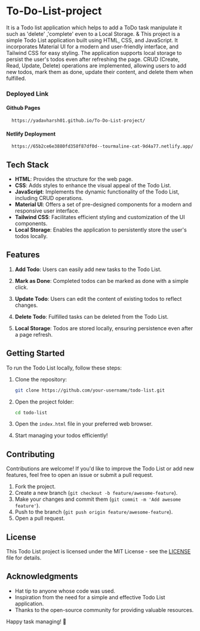 # To-Do-List-project

It is a Todo list application which helps to add a ToDo task manipulate it such as 'delete' ,'complete' even to a Local Storage. 
&
This project is a simple Todo List application built using HTML, CSS, and JavaScript. It incorporates Material UI for a modern and user-friendly interface, and Tailwind CSS for easy styling. The application supports local storage to persist the user's todos even after refreshing the page. CRUD (Create, Read, Update, Delete) operations are implemented, allowing users to add new todos, mark them as done, update their content, and delete them when fulfilled.

### Deployed Link
 #### Github Pages 
      https://yadavharsh01.github.io/To-Do-List-project/
 #### Netlify Deployment
      https://65b2ce6e3880fd358f87df0d--tourmaline-cat-9d4a77.netlify.app/

      
## Tech Stack

- **HTML**: Provides the structure for the web page.
- **CSS**: Adds styles to enhance the visual appeal of the Todo List.
- **JavaScript**: Implements the dynamic functionality of the Todo List, including CRUD operations.
- **Material UI**: Offers a set of pre-designed components for a modern and responsive user interface.
- **Tailwind CSS**: Facilitates efficient styling and customization of the UI components.
- **Local Storage**: Enables the application to persistently store the user's todos locally.

## Features

1. **Add Todo**: Users can easily add new tasks to the Todo List.

2. **Mark as Done**: Completed todos can be marked as done with a simple click.

3. **Update Todo**: Users can edit the content of existing todos to reflect changes.

4. **Delete Todo**: Fulfilled tasks can be deleted from the Todo List.

5. **Local Storage**: Todos are stored locally, ensuring persistence even after a page refresh.

## Getting Started

To run the Todo List locally, follow these steps:

1. Clone the repository:

   ```bash
   git clone https://github.com/your-username/todo-list.git
   ```

2. Open the project folder:

   ```bash
   cd todo-list
   ```

3. Open the `index.html` file in your preferred web browser.

4. Start managing your todos efficiently!

## Contributing

Contributions are welcome! If you'd like to improve the Todo List or add new features, feel free to open an issue or submit a pull request.

1. Fork the project.
2. Create a new branch (`git checkout -b feature/awesome-feature`).
3. Make your changes and commit them (`git commit -m 'Add awesome feature'`).
4. Push to the branch (`git push origin feature/awesome-feature`).
5. Open a pull request.

## License

This Todo List project is licensed under the MIT License - see the [LICENSE](LICENSE) file for details.

## Acknowledgments

- Hat tip to anyone whose code was used.
- Inspiration from the need for a simple and effective Todo List application.
- Thanks to the open-source community for providing valuable resources.

Happy task managing! 🚀
